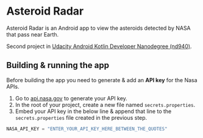 # Asteroid Radar

Asteroid Radar is an Android app to view the asteroids detected by NASA that pass near Earth.

Second project in [Udacity Android Kotlin Developer Nanodegree (nd940)](https://www.udacity.com/course/android-kotlin-developer-nanodegree--nd940).

## Building & running the app

Before building the app you need to generate & add an **API key** for the Nasa APIs.

1. Go to [api.nasa.gov](https://api.nasa.gov/) to generate your API key.
2. In the root of your project, create a new file named `secrets.properties`.
3. Embed your API key in the below line & append that line to the `secrets.properties` file created
   in the previous step.

  ```groovy
  NASA_API_KEY = "ENTER_YOUR_API_KEY_HERE_BETWEEN_THE_QUOTES"     
  ```
